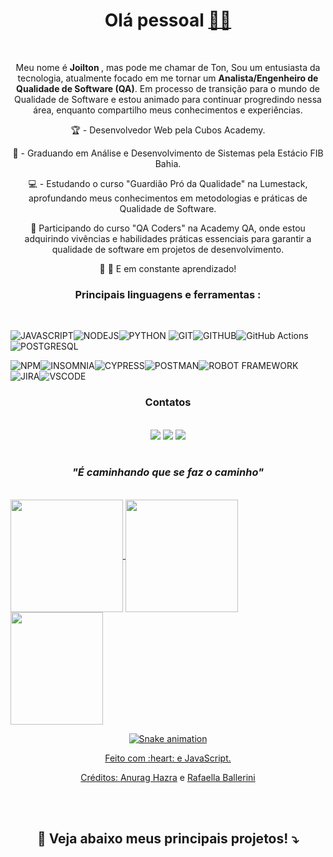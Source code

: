 <div align="center">
	<h1> Olá pessoal <a href='https://emojitool.com/pt/waving-hand-sign-type-6'>👋🏿</a></h1>
</div>
<br>
<div align="center">
<p> Meu nome é <strong> Joilton </strong>, mas pode me chamar de Ton, Sou um entusiasta da tecnologia, atualmente focado em me tornar um <strong>Analista/Engenheiro de Qualidade de Software (QA)</strong>. Em processo de transição para o mundo de Qualidade de Software e estou animado para continuar progredindo nessa área, enquanto compartilho meus conhecimentos e experiências. </p> 

 🏆 - Desenvolvedor Web pela Cubos Academy.
 	
 💾 - Graduando em Análise e Desenvolvimento de Sistemas pela Estácio FIB Bahia.

 💻 - Estudando o curso "Guardião Pró da Qualidade" na Lumestack, aprofundando meus conhecimentos em metodologias e práticas de Qualidade de Software.

 🌟 Participando do curso "QA Coders" na Academy QA, onde estou adquirindo vivências e habilidades práticas essenciais para garantir a qualidade de software em projetos de desenvolvimento.
 

 🐛 🦋 E em constante aprendizado!

</div>
<div align="center"><h3> Principais linguagens e ferramentas :</h3> </div>
<br>

 ![JAVASCRIPT](https://img.shields.io/badge/JavaScript-323330?style=for-the-badge&logo=javascript&logoColor=F7DF1E)![NODEJS](https://img.shields.io/badge/Node.js-339933?style=for-the-badge&logo=nodedotjs&logoColor=white)![PYTHON](https://img.shields.io/badge/python-3670A0?style=for-the-badge&logo=python&logoColor=ffdd54)
 ![GIT](https://img.shields.io/badge/GIT-E44C30?style=for-the-badge&logo=git&logoColor=white)![GITHUB](https://img.shields.io/badge/GitHub-100000?style=for-the-badge&logo=github&logoColor=white)![GitHub Actions](https://img.shields.io/badge/github%20actions-%232671E5.svg?style=for-the-badge&logo=githubactions&logoColor=white)![POSTGRESQL](https://img.shields.io/badge/PostgreSQL-316192?style=for-the-badge&logo=postgresql&logoColor=white)
 
 ![NPM](https://img.shields.io/badge/npm-CB3837?style=for-the-badge&logo=npm&logoColor=white)![INSOMNIA](https://img.shields.io/badge/Insomnia-5849be?style=for-the-badge&logo=Insomnia&logoColor=white)![CYPRESS](https://img.shields.io/badge/-cypress-%23E5E5E5?style=for-the-badge&logo=cypress&logoColor=058a5e)![POSTMAN](https://img.shields.io/badge/Postman-FF6C37?style=for-the-badge&logo=postman&logoColor=white)![ROBOT FRAMEWORK](https://img.shields.io/badge/Robot%20Framework-000000?style=for-the-badge&logo=robot-framework&logoColor=white)![JIRA](https://img.shields.io/badge/jira-%230A0FFF.svg?style=for-the-badge&logo=jira&logoColor=white)![VSCODE](https://img.shields.io/badge/VSCode-0078D4?style=for-the-badge&logo=visual%20studio%20code&logoColor=white)

<div align="center"><h3> Contatos </h3>
<br>
  <a href="https://discord.gg/kVJM3Ry7" target="_blank"><img src="https://img.shields.io/badge/Discord-7289DA?style=for-the-badge&logo=discord&logoColor=white" target="_blank"></a> 
 <a href = "mailto:joiltonmacedo2022@outlook.com"><img src="https://img.shields.io/badge/-Gmail-%23333?style=for-the-badge&logo=gmail&logoColor=white" target="_blank"></a>
<a href="https://www.linkedin.com/in/joilton-macedo" target="_blank"><img src="https://img.shields.io/badge/-LinkedIn-%230077B5?style=for-the-badge&logo=linkedin&logoColor=white" target="_blank"></a>  

</div>
<br>
<div align="center"><h3><em> "É caminhando que se faz o caminho"</em></h3> </div>
 <br> 
 <div>
  <a href="https://github.com/JoiltonMacedo2023">
  <img height="180em"   align="center" src="https://github-readme-stats.vercel.app/api?username=JoiltonMacedo2023&show_icons=true&theme=react&include_all_commits=true&count_private=true"/>
  <img height="180em"  align="center" src="https://github-readme-stats.vercel.app/api/top-langs/?username=JoiltonMacedo2023&layout=compact&langs_count=7&theme=react" />

  <img align="center" width="148" height="180" src="https://media1.tenor.com/images/68e8337fb4eb7e40645d832c64762a8b/tenor.gif?itemid=19443613">
</div>
	
<div align="center">

  ![Snake animation](https://github.com/danielbped/danielbped/blob/output/github-contribution-grid-snake.svg)
  
</div>

<div align="center">
  <p>Feito com :heart: e JavaScript.</p>
  <p>Créditos: <a href="https://github.com/anuraghazra/github-readme-stats">Anurag Hazra</a> e <a href="https://github.com/rafaballerini">Rafaella Ballerini</a></p>
</div>
<br>	
<br>
	<div align="center"><h2><strong>📌 Veja abaixo meus principais projetos! ⤵️</strong></h2></div>

	
	
	




